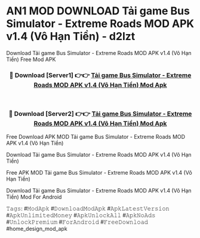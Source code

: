 # AN1 MOD DOWNLOAD Tải game Bus Simulator - Extreme Roads MOD APK v1.4 (Vô Hạn Tiền) - d2lzt
Download Tải game Bus Simulator - Extreme Roads MOD APK v1.4 (Vô Hạn Tiền) Free Mod APK

<div align="center">
<h3>🔴 Download [Server1] 👉👉 <a href="https://apk-comot.site?title=Tải_game_Bus_Simulator_-_Extreme_Roads_MOD_APK_v1.4_(Vô_Hạn_Tiền)">Tải game Bus Simulator - Extreme Roads MOD APK v1.4 (Vô Hạn Tiền) Mod Apk</a></h3><br>

<h3>🔴 Download [Server2] 👉👉 <a href="https://apk-comot.site?title=Tải_game_Bus_Simulator_-_Extreme_Roads_MOD_APK_v1.4_(Vô_Hạn_Tiền)">Tải game Bus Simulator - Extreme Roads MOD APK v1.4 (Vô Hạn Tiền) Mod Apk</a></h3>
</div>


Free Download APK MOD Tải game Bus Simulator - Extreme Roads MOD APK v1.4 (Vô Hạn Tiền)

Download Tải game Bus Simulator - Extreme Roads MOD APK v1.4 (Vô Hạn Tiền) 

Free APK MOD Tải game Bus Simulator - Extreme Roads MOD APK v1.4 (Vô Hạn Tiền) 

Download Tải game Bus Simulator - Extreme Roads MOD APK v1.4 (Vô Hạn Tiền) Mod For Android

𝚃𝚊𝚐𝚜: #𝙼𝚘𝚍𝙰𝚙𝚔 #𝙳𝚘𝚠𝚗𝚕𝚘𝚊𝚍𝙼𝚘𝚍𝙰𝚙𝚔 #𝙰𝚙𝚔𝙻𝚊𝚝𝚎𝚜𝚝𝚅𝚎𝚛𝚜𝚒𝚘𝚗 #𝙰𝚙𝚔𝚄𝚗𝚕𝚒𝚖𝚒𝚝𝚎𝚍𝙼𝚘𝚗𝚎𝚢 #𝙰𝚙𝚔𝚄𝚗𝚕𝚘𝚌𝚔𝙰𝚕𝚕 #𝙰𝚙𝚔𝙽𝚘𝙰𝚍𝚜 #𝚄𝚗𝚕𝚘𝚌𝚔𝙿𝚛𝚎𝚖𝚒𝚞𝚖 #𝙵𝚘𝚛𝙰𝚗𝚍𝚛𝚘𝚒𝚍 #𝙵𝚛𝚎𝚎𝙳𝚘𝚠𝚗𝚕𝚘𝚊𝚍 #home_design_mod_apk